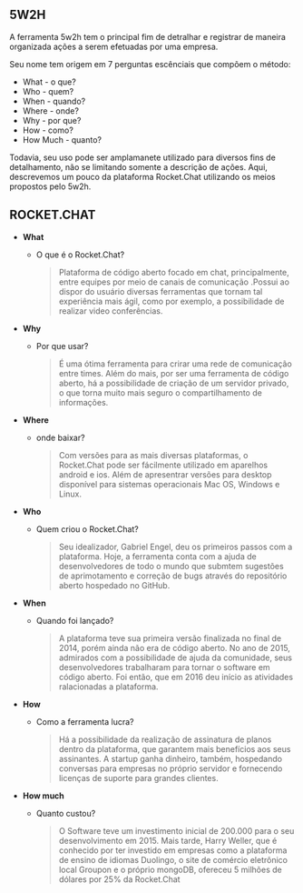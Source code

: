 ## **5W2H** 

A ferramenta 5w2h tem o principal fim de detralhar e registrar de maneira organizada ações a serem efetuadas por uma empresa. 

Seu nome tem origem em 7 perguntas escênciais que compõem o método:


* What - o que?
* Who - quem? 
* When - quando? 
* Where - onde?
* Why - por que?
* How - como?
* How Much - quanto?    

Todavia, seu uso pode ser amplamanete utilizado para diversos fins de detalhamento, não se limitando somente a descrição de ações. Aqui, descrevemos um pouco da plataforma Rocket.Chat utilizando os meios propostos pelo 5w2h.

## **ROCKET.CHAT** 

* **What**
    * O que é o Rocket.Chat? 

        >Plataforma de código aberto focado em chat, principalmente, entre equipes por meio de canais de comunicação .Possui ao dispor do usuário diversas ferramentas que tornam tal experiência mais ágil, como por exemplo, a possibilidade de realizar video conferências.

* **Why** 
    * Por que usar? 

        >É uma ótima ferramenta para crirar uma rede de comunicação entre times. Além do mais, por ser uma ferramenta de código aberto, há a possibilidade de criação de um servidor privado, o que torna muito mais seguro o compartilhamento de informações.

* **Where**
    * onde baixar? 

        >Com versões para as mais diversas plataformas, o Rocket.Chat pode ser fácilmente utilizado em aparelhos android e ios. Além de apresentrar versões para desktop disponível para sistemas operacionais Mac OS, Windows e Linux.

* **Who** 
    * Quem criou o Rocket.Chat? 

        >Seu idealizador, Gabriel Engel, deu os primeiros passos com a plataforma. Hoje, a ferramenta conta com a ajuda de desenvolvedores de todo o mundo que submtem sugestões de aprimotamento e correção de bugs através do repositório aberto hospedado no GitHub.

* **When** 
    * Quando foi lançado?
        
        >A plataforma teve sua primeira versão finalizada no final de 2014, porém ainda não era de código aberto. No ano de 2015, admirados com a possibilidade de ajuda da comunidade, seus desenvolvedores trabalharam para tornar o software em código aberto. Foi então, que em 2016 deu início as atividades ralacionadas a plataforma.

* **How** 
    * Como a ferramenta lucra?
        
        >Há a possibilidade da realização de assinatura de planos dentro da plataforma, que garantem mais benefícios aos seus assinantes. A startup ganha dinheiro, também, hospedando conversas para empresas no próprio servidor e fornecendo licenças de suporte para grandes clientes.

* **How much**
    * Quanto custou? 

       >O Software teve um investimento inicial de 200.000 para o seu desenvolvimento em 2015. Mais tarde, Harry Weller, que é conhecido por ter investido em empresas como a plataforma de ensino de idiomas Duolingo, o site de comércio eletrônico local Groupon e o próprio mongoDB, ofereceu 5 milhões de dólares por 25% da Rocket.Chat




